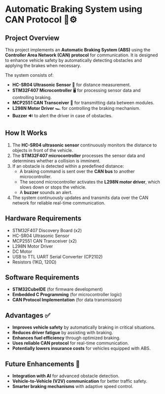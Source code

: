 # **Automatic Braking System using CAN Protocol 🚗⚙️**

## **Project Overview**
This project implements an **Automatic Braking System (ABS)** using the **Controller Area Network (CAN) protocol** for communication. It is designed to enhance vehicle safety by automatically detecting obstacles and applying the brakes when necessary.

The system consists of:
- **HC-SR04 Ultrasonic Sensor** 🛑 for distance measurement.
- **STM32F407 Microcontroller** 🖥️ for processing sensor data and controlling braking.
- **MCP2551 CAN Transceiver** 🔄 for transmitting data between modules.
- **L298N Motor Driver** 🏎️ for controlling the braking mechanism.
- **Buzzer** 🔊 to alert the driver in case of obstacles.

## **How It Works**
1. The **HC-SR04 ultrasonic sensor** continuously monitors the distance to objects in front of the vehicle.
2. The **STM32F407 microcontroller** processes the sensor data and determines whether a collision is imminent.
3. If an obstacle is detected within a predefined distance:
   - A braking command is sent over the **CAN bus** to another microcontroller.
   - The second microcontroller activates the **L298N motor driver**, which slows down or stops the vehicle.
   - A **buzzer** sounds an alert.
4. The system continuously updates and transmits data over the CAN network for reliable real-time communication.

## **Hardware Requirements**
- STM32F407 Discovery Board (x2)
- HC-SR04 Ultrasonic Sensor
- MCP2551 CAN Transceiver (x2)
- L298N Motor Driver
- DC Motor
- USB to TTL UART Serial Converter (CP2102)
- Resistors (1KΩ, 120Ω)

## **Software Requirements**
- **STM32CubeIDE** (for firmware development)
- **Embedded C Programming** (for microcontroller logic)
- **CAN Protocol Implementation** (for data transmission)

## **Advantages ✅**
- **Improves vehicle safety** by automatically braking in critical situations.
- **Reduces driver fatigue** by assisting with braking.
- **Enhances fuel efficiency** through optimized braking.
- **Uses reliable CAN protocol** for real-time communication.
- **Potentially lowers insurance costs** for vehicles equipped with ABS.

## **Future Enhancements 🚀**
- **Integration with AI** for advanced obstacle detection.
- **Vehicle-to-Vehicle (V2V) communication** for better traffic safety.
- **Smarter braking mechanisms** with adaptive speed control.

